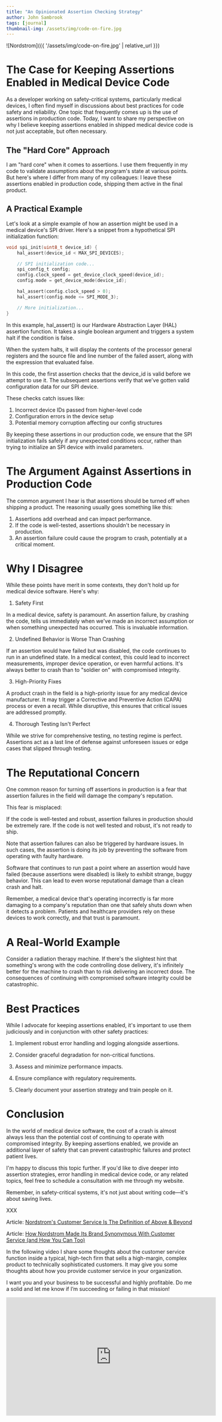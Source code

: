 ```yaml
---
title: "An Opinionated Assertion Checking Strategy"
author: John Sambrook
tags: [journal]
thumbnail-img: /assets/img/code-on-fire.jpg
---
```


![Nordstrom]({{ '/assets/img/code-on-fire.jpg' | relative_url }})

# The Case for Keeping Assertions Enabled in Medical Device Code

As a developer working on safety-critical systems, particularly
medical devices, I often find myself in discussions about best
practices for code safety and reliability. One topic that frequently
comes up is the use of assertions in production code. Today, I want to
share my perspective on why I believe keeping assertions enabled in
shipped medical device code is not just acceptable, but often
necessary.

## The "Hard Core" Approach

I am "hard core" when it comes to assertions. I use them frequently in
my code to validate assumptions about the program's state at various
points. But here's where I differ from many of my colleagues: I leave
these assertions enabled in production code, shipping them active in
the final product.

## A Practical Example

Let's look at a simple example of how an assertion might be used in a
medical device's SPI driver. Here's a snippet from a hypothetical SPI
initialization function:

```c
void spi_init(uint8_t device_id) {
    hal_assert(device_id < MAX_SPI_DEVICES);

    // SPI initialization code...
    spi_config_t config;
    config.clock_speed = get_device_clock_speed(device_id);
    config.mode = get_device_mode(device_id);

    hal_assert(config.clock_speed > 0);
    hal_assert(config.mode <= SPI_MODE_3);

    // More initialization...
}
```

In this example, hal_assert() is our Hardware Abstraction Layer (HAL)
assertion function. It takes a single boolean argument and triggers a
system halt if the condition is false.

When the system halts, it will display the contents of the processor
general registers and the source file and line number of the failed
assert, along with the expression that evaluated false.

In this code, the first assertion checks that the device_id is valid
before we attempt to use it. The subsequent assertions verify that
we've gotten valid configuration data for our SPI device.

These checks catch issues like:

1. Incorrect device IDs passed from higher-level code
2. Configuration errors in the device setup
3. Potential memory corruption affecting our config structures

By keeping these assertions in our production code, we ensure that the
SPI initialization fails safely if any unexpected conditions occur,
rather than trying to initialize an SPI device with invalid
parameters.

# The Argument Against Assertions in Production Code

The common argument I hear is that assertions should be turned off
when shipping a product. The reasoning usually goes something like
this:

1. Assertions add overhead and can impact performance.
2. If the code is well-tested, assertions shouldn't be necessary in production.
3. An assertion failure could cause the program to crash, potentially at a critical moment.

# Why I Disagree

While these points have merit in some contexts, they don't hold up for
medical device software. Here's why:

1. Safety First

In a medical device, safety is paramount. An assertion failure, by
crashing the code, tells us immediately when we've made an incorrect
assumption or when something unexpected has occurred. This is
invaluable information.

2. Undefined Behavior is Worse Than Crashing

If an assertion would have failed but was disabled, the code continues
to run in an undefined state. In a medical context, this could lead to
incorrect measurements, improper device operation, or even harmful
actions. It's always better to crash than to "soldier on" with
compromised integrity.

3. High-Priority Fixes

A product crash in the field is a high-priority issue for any medical
device manufacturer. It may trigger a Corrective and Preventive Action
(CAPA) process or even a recall. While disruptive, this ensures that
critical issues are addressed promptly.

4. Thorough Testing Isn't Perfect

While we strive for comprehensive testing, no testing regime is
perfect. Assertions act as a last line of defense against unforeseen
issues or edge cases that slipped through testing.

# The Reputational Concern

One common reason for turning off assertions in production is a fear
that assertion failures in the field will damage the company's
reputation.

This fear is misplaced:

If the code is well-tested and robust, assertion failures in
production should be extremely rare. If the code is not well
tested and robust, it's not ready to ship.

Note that assertion failures can also be triggered by hardware
issues. In such cases, the assertion is doing its job by preventing
the software from operating with faulty hardware.

Software that continues to run past a point where an assertion would
have failed (because assertions were disabled) is likely to exhibit
strange, buggy behavior. This can lead to even worse reputational
damage than a clean crash and halt.

Remember, a medical device that's operating incorrectly is far more
damaging to a company's reputation than one that safely shuts down
when it detects a problem. Patients and healthcare providers rely on
these devices to work correctly, and that trust is paramount.

# A Real-World Example

Consider a radiation therapy machine. If there's the slightest hint
that something's wrong with the code controlling dose delivery, it's
infinitely better for the machine to crash than to risk delivering an
incorrect dose. The consequences of continuing with compromised
software integrity could be catastrophic.

# Best Practices

While I advocate for keeping assertions enabled, it's important to use
them judiciously and in conjunction with other safety practices:

1. Implement robust error handling and logging alongside assertions.

2. Consider graceful degradation for non-critical functions.

3. Assess and minimize performance impacts.

4. Ensure compliance with regulatory requirements.

5. Clearly document your assertion strategy and train people on it.

# Conclusion

In the world of medical device software, the cost of a crash is almost
always less than the potential cost of continuing to operate with
compromised integrity. By keeping assertions enabled, we provide an
additional layer of safety that can prevent catastrophic failures and
protect patient lives.

I'm happy to discuss this topic further. If you'd like to dive
deeper into assertion strategies, error handling in medical device
code, or any related topics, feel free to schedule a consultation with
me through my website.

Remember, in safety-critical systems, it's not just about writing
code—it's about saving lives.

XXX

Article: [Nordstrom's Customer Service Is The Definition of Above & Beyond](https://sharpencx.com/blog/nordstrom-customer-service/)

Article: [How Nordstrom Made Its Brand Synonymous With Customer Service (and How You Can Too)](https://www.shopify.com/retail/119531651-how-nordstrom-made-its-brand-synonymous-with-customer-service-and-how-you-can-too)

In the following video I share some thoughts about the customer service function inside a typical, high-tech firm that sells a high-margin, complex product to technically sophisticated customers. It may give you some thoughts about how you provide customer service in your organization.

I want you and your business to be successful and highly profitable. Do me a solid and let me know if I’m succeeding or failing in that mission!

<div class="center">
  <iframe width="560" height="315" src="https://www.youtube.com/embed/VQBiOrBiJ5w" title="YouTube video player" frameborder="0" allow="accelerometer; autoplay; clipboard-write; encrypted-media; gyroscope; picture-in-picture; web-share" allowfullscreen></iframe>
</div>
